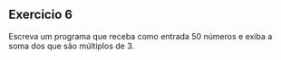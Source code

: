 ## Exercicio 6
Escreva um programa que receba como entrada 50 números e exiba a soma dos que são múltiplos de 3.